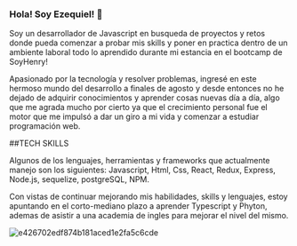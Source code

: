 
### Hola! Soy Ezequiel! 👋

Soy un desarrollador de Javascript en busqueda de proyectos y retos donde pueda comenzar a probar mis skills y poner en practica dentro de un ambiente laboral todo lo aprendido durante mi estancia en el bootcamp de SoyHenry!

Apasionado por la tecnología y resolver problemas, ingresé en este hermoso mundo del desarrollo a finales de agosto y desde entonces no he dejado de adquirir conocimientos y aprender cosas nuevas día a día, algo que me agrada mucho por cierto ya que el crecimiento personal fue el motor que me impulsó a dar un giro a mi vida y comenzar a estudiar programación web.


##TECH SKILLS

Algunos de los lenguajes, herramientas y frameworks que actualmente manejo son los siguientes: Javascript, Html, Css, React, Redux, Express, Node.js, sequelize, postgreSQL, NPM.



Con vistas de continuar mejorando mis habilidades, skills y lenguajes, estoy apuntando en el corto-mediano plazo a aprender Typescript y Phyton, ademas de asistir a una academia de ingles para mejorar el nivel del mismo.

![e426702edf874b181aced1e2fa5c6cde](https://user-images.githubusercontent.com/86179966/142563326-0eafcba0-101f-495a-bb6b-d62fda4d27af.gif)
